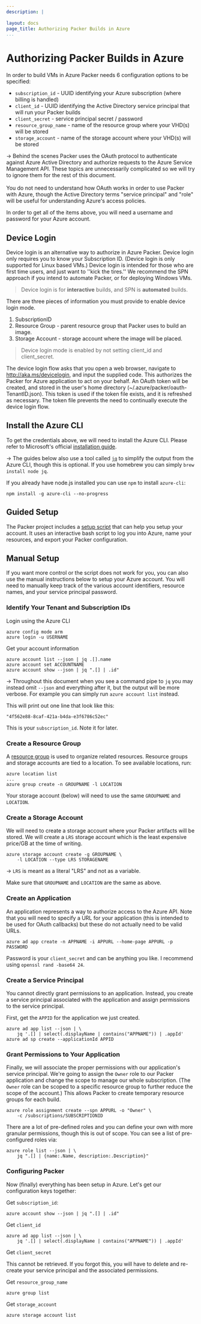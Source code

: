 ```yaml
---
description: |
    
layout: docs
page_title: Authorizing Packer Builds in Azure
...
```


# Authorizing Packer Builds in Azure

In order to build VMs in Azure Packer needs 6 configuration options to be specified:

- `subscription_id` - UUID identifying your Azure subscription (where billing is handled)
- `client_id` - UUID identifying the Active Directory service principal that will run your Packer builds
- `client_secret` - service principal secret / password
- `resource_group_name` - name of the resource group where your VHD(s) will be stored
- `storage_account` - name of the storage account where your VHD(s) will be stored

-> Behind the scenes Packer uses the OAuth protocol to authenticate against Azure Active Directory and authorize requests to the Azure Service Management API. These topics are unnecessarily complicated so we will try to ignore them for the rest of this document.<br /><br />You do not need to understand how OAuth works in order to use Packer with Azure, though the Active Directory terms "service principal" and "role" will be useful for understanding Azure's access policies.

In order to get all of the items above, you will need a username and password for your Azure account.

## Device Login

Device login is an alternative way to authorize in Azure Packer.  Device login only requires you to know your
Subscription ID. (Device login is only supported for Linux based VMs.) Device login is intended for those who are first
time users, and just want to ''kick the tires.'' We recommend the SPN approach if you intend to automate Packer, or for
deploying Windows VMs.

> Device login is for **interactive** builds, and SPN is **automated** builds.

There are three pieces of information you must provide to enable device login mode.

 1. SubscriptionID
 1. Resource Group - parent resource group that Packer uses to build an image.
 1. Storage Account - storage account where the image will be placed.

> Device login mode is enabled by not setting client_id and client_secret.

The device login flow asks that you open a web browser, navigate to http://aka.ms/devicelogin, and input the supplied
code. This authorizes the Packer for Azure application to act on your behalf. An OAuth token will be created, and stored
in the user's home directory (~/.azure/packer/oauth-TenantID.json). This token is used if the token file exists, and it
is refreshed as necessary.  The token file prevents the need to continually execute the device login flow.

## Install the Azure CLI

To get the credentials above, we will need to install the Azure CLI. Please refer to Microsoft's official [installation guide](https://azure.microsoft.com/en-us/documentation/articles/xplat-cli-install/).

-> The guides below also use a tool called [`jq`](https://stedolan.github.io/jq/) to simplify the output from the Azure CLI, though this is optional. If you use homebrew you can simply `brew install node jq`.

If you already have node.js installed you can use `npm` to install `azure-cli`:

    npm install -g azure-cli --no-progress

## Guided Setup

The Packer project includes a [setup script](https://github.com/mitchellh/packer/blob/master/contrib/azure-setup.sh) that can help you setup your account. It uses an interactive bash script to log you into Azure, name your resources, and export your Packer configuration.

## Manual Setup

If you want more control or the script does not work for you, you can also use the manual instructions below to setup your Azure account. You will need to manually keep track of the various account identifiers, resource names, and your service principal password.

### Identify Your Tenant and Subscription IDs

Login using the Azure CLI

    azure config mode arm
    azure login -u USERNAME

Get your account information

    azure account list --json | jq .[].name
    azure account set ACCOUNTNAME
    azure account show --json | jq ".[] | .id"

-> Throughout this document when you see a command pipe to `jq` you may instead omit `--json` and everything after it, but the output will be more verbose. For example you can simply run `azure account list` instead.

This will print out one line that look like this:

    "4f562e88-8caf-421a-b4da-e3f6786c52ec"

This is your `subscription_id`. Note it for later.

### Create a Resource Group

A [resource group](https://azure.microsoft.com/en-us/documentation/articles/resource-group-overview/#resource-groups) is used to organize related resources. Resource groups and storage accounts are tied to a location. To see available locations, run:

    azure location list
    ...
    azure group create -n GROUPNAME -l LOCATION

Your storage account (below) will need to use the same `GROUPNAME` and `LOCATION`.

### Create a Storage Account

We will need to create a storage account where your Packer artifacts will be stored. We will create a `LRS` storage account which is the least expensive price/GB at the time of writing.

    azure storage account create -g GROUPNAME \
        -l LOCATION --type LRS STORAGENAME

-> `LRS` is meant as a literal "LRS" and not as a variable.

Make sure that `GROUPNAME` and `LOCATION` are the same as above.

### Create an Application

An application represents a way to authorize access to the Azure API. Note that you will need to specify a URL for your application (this is intended to be used for OAuth callbacks) but these do not actually need to be valid URLs.

    azure ad app create -n APPNAME -i APPURL --home-page APPURL -p PASSWORD

Password is your `client_secret` and can be anything you like. I recommend using `openssl rand -base64 24`.

### Create a Service Principal

You cannot directly grant permissions to an application. Instead, you create a service principal associated with the application and assign permissions to the service principal.

First, get the `APPID` for the application we just created.

    azure ad app list --json | \ 
        jq '.[] | select(.displayName | contains("APPNAME")) | .appId'
    azure ad sp create --applicationId APPID

### Grant Permissions to Your Application

Finally, we will associate the proper permissions with our application's service principal. We're going to assign the `Owner` role to our Packer application and change the scope to manage our whole subscription. (The `Owner` role can be scoped to a specific resource group to further reduce the scope of the account.) This allows Packer to create temporary resource groups for each build.

    azure role assignment create --spn APPURL -o "Owner" \
        -c /subscriptions/SUBSCRIPTIONID

There are a lot of pre-defined roles and you can define your own with more granular permissions, though this is out of scope. You can see a list of pre-configured roles via:

    azure role list --json | \
        jq ".[] | {name:.Name, description:.Description}"


### Configuring Packer

Now (finally) everything has been setup in Azure. Let's get our configuration keys together:

Get `subscription_id`:

    azure account show --json | jq ".[] | .id"

Get `client_id`

    azure ad app list --json | \
        jq '.[] | select(.displayName | contains("APPNAME")) | .appId'

Get `client_secret`

This cannot be retrieved. If you forgot this, you will have to delete and re-create your service principal and the associated permissions.

Get `resource_group_name`

    azure group list

Get `storage_account`

    azure storage account list
